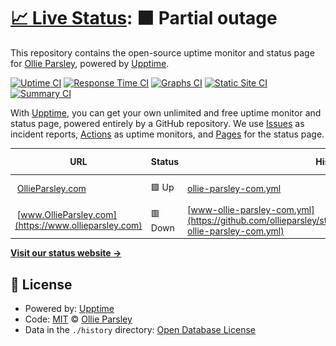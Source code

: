 # [📈 Live Status](https://ollieparsley.github.io/status): <!--live status--> **🟧 Partial outage**

This repository contains the open-source uptime monitor and status page for [Ollie Parsley](http://ollieparsley.com), powered by [Upptime](https://github.com/upptime/upptime).

[![Uptime CI](https://github.com/koj-co/upptime/workflows/Uptime%20CI/badge.svg)](https://github.com/koj-co/upptime/actions?query=workflow%3A%22Uptime+CI%22)
[![Response Time CI](https://github.com/koj-co/upptime/workflows/Response%20Time%20CI/badge.svg)](https://github.com/koj-co/upptime/actions?query=workflow%3A%22Response+Time+CI%22)
[![Graphs CI](https://github.com/koj-co/upptime/workflows/Graphs%20CI/badge.svg)](https://github.com/koj-co/upptime/actions?query=workflow%3A%22Graphs+CI%22)
[![Static Site CI](https://github.com/koj-co/upptime/workflows/Static%20Site%20CI/badge.svg)](https://github.com/koj-co/upptime/actions?query=workflow%3A%22Static+Site+CI%22)
[![Summary CI](https://github.com/koj-co/upptime/workflows/Summary%20CI/badge.svg)](https://github.com/koj-co/upptime/actions?query=workflow%3A%22Summary+CI%22)

With [Upptime](https://upptime.js.org), you can get your own unlimited and free uptime monitor and status page, powered entirely by a GitHub repository. We use [Issues](https://github.com/ollieparsley/status/issues) as incident reports, [Actions](https://github.com/ollieparsley/status/actions) as uptime monitors, and [Pages](https://ollieparsley.github.io/status) for the status page.

<!--start: status pages-->
<!-- This summary is generated by Upptime (https://github.com/upptime/upptime) -->
<!-- Do not edit this manually, your changes will be overwritten -->
<!-- prettier-ignore -->
| URL | Status | History | Response Time | Uptime |
| --- | ------ | ------- | ------------- | ------ |
| <img alt="" src="https://favicons.githubusercontent.com/ollieparsley.com" height="13"> [OllieParsley.com](https://ollieparsley.com) | 🟩 Up | [ollie-parsley-com.yml](https://github.com/ollieparsley/status/commits/master/history/ollie-parsley-com.yml) | <details><summary><img alt="Response time graph" src="./graphs/ollie-parsley-com/response-time-week.png" height="20"> 169ms</summary><br><a href="https://ollieparsley.github.io/status/history/ollie-parsley-com"><img alt="Response time 169" src="https://img.shields.io/endpoint?url=https%3A%2F%2Fraw.githubusercontent.com%2Follieparsley%2Fstatus%2Fmaster%2Fapi%2Follie-parsley-com%2Fresponse-time.json"></a><br><a href="https://ollieparsley.github.io/status/history/ollie-parsley-com"><img alt="24-hour response time 169" src="https://img.shields.io/endpoint?url=https%3A%2F%2Fraw.githubusercontent.com%2Follieparsley%2Fstatus%2Fmaster%2Fapi%2Follie-parsley-com%2Fresponse-time-day.json"></a><br><a href="https://ollieparsley.github.io/status/history/ollie-parsley-com"><img alt="7-day response time 169" src="https://img.shields.io/endpoint?url=https%3A%2F%2Fraw.githubusercontent.com%2Follieparsley%2Fstatus%2Fmaster%2Fapi%2Follie-parsley-com%2Fresponse-time-week.json"></a><br><a href="https://ollieparsley.github.io/status/history/ollie-parsley-com"><img alt="30-day response time 169" src="https://img.shields.io/endpoint?url=https%3A%2F%2Fraw.githubusercontent.com%2Follieparsley%2Fstatus%2Fmaster%2Fapi%2Follie-parsley-com%2Fresponse-time-month.json"></a><br><a href="https://ollieparsley.github.io/status/history/ollie-parsley-com"><img alt="1-year response time 169" src="https://img.shields.io/endpoint?url=https%3A%2F%2Fraw.githubusercontent.com%2Follieparsley%2Fstatus%2Fmaster%2Fapi%2Follie-parsley-com%2Fresponse-time-year.json"></a></details> | <details><summary><a href="https://ollieparsley.github.io/status/history/ollie-parsley-com">100.00%</a></summary><a href="https://ollieparsley.github.io/status/history/ollie-parsley-com"><img alt="All-time uptime 100.00%" src="https://img.shields.io/endpoint?url=https%3A%2F%2Fraw.githubusercontent.com%2Follieparsley%2Fstatus%2Fmaster%2Fapi%2Follie-parsley-com%2Fuptime.json"></a><br><a href="https://ollieparsley.github.io/status/history/ollie-parsley-com"><img alt="24-hour uptime 100.00%" src="https://img.shields.io/endpoint?url=https%3A%2F%2Fraw.githubusercontent.com%2Follieparsley%2Fstatus%2Fmaster%2Fapi%2Follie-parsley-com%2Fuptime-day.json"></a><br><a href="https://ollieparsley.github.io/status/history/ollie-parsley-com"><img alt="7-day uptime 100.00%" src="https://img.shields.io/endpoint?url=https%3A%2F%2Fraw.githubusercontent.com%2Follieparsley%2Fstatus%2Fmaster%2Fapi%2Follie-parsley-com%2Fuptime-week.json"></a><br><a href="https://ollieparsley.github.io/status/history/ollie-parsley-com"><img alt="30-day uptime 100.00%" src="https://img.shields.io/endpoint?url=https%3A%2F%2Fraw.githubusercontent.com%2Follieparsley%2Fstatus%2Fmaster%2Fapi%2Follie-parsley-com%2Fuptime-month.json"></a><br><a href="https://ollieparsley.github.io/status/history/ollie-parsley-com"><img alt="1-year uptime 100.00%" src="https://img.shields.io/endpoint?url=https%3A%2F%2Fraw.githubusercontent.com%2Follieparsley%2Fstatus%2Fmaster%2Fapi%2Follie-parsley-com%2Fuptime-year.json"></a></details>
| <img alt="" src="https://favicons.githubusercontent.com/www.ollieparsley.com" height="13"> [www.OllieParsley.com](https://www.ollieparsley.com) | 🟥 Down | [www-ollie-parsley-com.yml](https://github.com/ollieparsley/status/commits/master/history/www-ollie-parsley-com.yml) | <details><summary><img alt="Response time graph" src="./graphs/www-ollie-parsley-com/response-time-week.png" height="20"> 0ms</summary><br><a href="https://ollieparsley.github.io/status/history/www-ollie-parsley-com"><img alt="Response time 0" src="https://img.shields.io/endpoint?url=https%3A%2F%2Fraw.githubusercontent.com%2Follieparsley%2Fstatus%2Fmaster%2Fapi%2Fwww-ollie-parsley-com%2Fresponse-time.json"></a><br><a href="https://ollieparsley.github.io/status/history/www-ollie-parsley-com"><img alt="24-hour response time 0" src="https://img.shields.io/endpoint?url=https%3A%2F%2Fraw.githubusercontent.com%2Follieparsley%2Fstatus%2Fmaster%2Fapi%2Fwww-ollie-parsley-com%2Fresponse-time-day.json"></a><br><a href="https://ollieparsley.github.io/status/history/www-ollie-parsley-com"><img alt="7-day response time 0" src="https://img.shields.io/endpoint?url=https%3A%2F%2Fraw.githubusercontent.com%2Follieparsley%2Fstatus%2Fmaster%2Fapi%2Fwww-ollie-parsley-com%2Fresponse-time-week.json"></a><br><a href="https://ollieparsley.github.io/status/history/www-ollie-parsley-com"><img alt="30-day response time 0" src="https://img.shields.io/endpoint?url=https%3A%2F%2Fraw.githubusercontent.com%2Follieparsley%2Fstatus%2Fmaster%2Fapi%2Fwww-ollie-parsley-com%2Fresponse-time-month.json"></a><br><a href="https://ollieparsley.github.io/status/history/www-ollie-parsley-com"><img alt="1-year response time 0" src="https://img.shields.io/endpoint?url=https%3A%2F%2Fraw.githubusercontent.com%2Follieparsley%2Fstatus%2Fmaster%2Fapi%2Fwww-ollie-parsley-com%2Fresponse-time-year.json"></a></details> | <details><summary><a href="https://ollieparsley.github.io/status/history/www-ollie-parsley-com">0.13%</a></summary><a href="https://ollieparsley.github.io/status/history/www-ollie-parsley-com"><img alt="All-time uptime 0.13%" src="https://img.shields.io/endpoint?url=https%3A%2F%2Fraw.githubusercontent.com%2Follieparsley%2Fstatus%2Fmaster%2Fapi%2Fwww-ollie-parsley-com%2Fuptime.json"></a><br><a href="https://ollieparsley.github.io/status/history/www-ollie-parsley-com"><img alt="24-hour uptime 0.13%" src="https://img.shields.io/endpoint?url=https%3A%2F%2Fraw.githubusercontent.com%2Follieparsley%2Fstatus%2Fmaster%2Fapi%2Fwww-ollie-parsley-com%2Fuptime-day.json"></a><br><a href="https://ollieparsley.github.io/status/history/www-ollie-parsley-com"><img alt="7-day uptime 0.13%" src="https://img.shields.io/endpoint?url=https%3A%2F%2Fraw.githubusercontent.com%2Follieparsley%2Fstatus%2Fmaster%2Fapi%2Fwww-ollie-parsley-com%2Fuptime-week.json"></a><br><a href="https://ollieparsley.github.io/status/history/www-ollie-parsley-com"><img alt="30-day uptime 0.13%" src="https://img.shields.io/endpoint?url=https%3A%2F%2Fraw.githubusercontent.com%2Follieparsley%2Fstatus%2Fmaster%2Fapi%2Fwww-ollie-parsley-com%2Fuptime-month.json"></a><br><a href="https://ollieparsley.github.io/status/history/www-ollie-parsley-com"><img alt="1-year uptime 0.13%" src="https://img.shields.io/endpoint?url=https%3A%2F%2Fraw.githubusercontent.com%2Follieparsley%2Fstatus%2Fmaster%2Fapi%2Fwww-ollie-parsley-com%2Fuptime-year.json"></a></details>

<!--end: status pages-->

[**Visit our status website →**](https://ollieparsley.github.io/status)

## 📄 License

- Powered by: [Upptime](https://github.com/upptime/upptime)
- Code: [MIT](./LICENSE) © [Ollie Parsley](http://ollieparsley.com)
- Data in the `./history` directory: [Open Database License](https://opendatacommons.org/licenses/odbl/1-0/)
